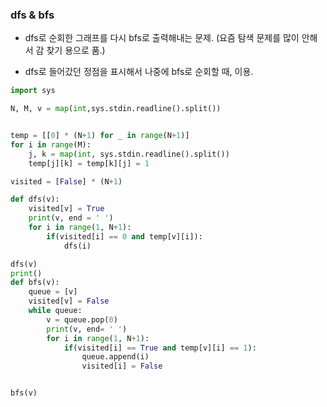### dfs & bfs 

- dfs로 순회한 그래프를 다시 bfs로 출력해내는 문제. (요즘 탐색 문제를 많이 안해서 감 찾기 용으로 품.)   

- dfs로 들어갔던 정점을 표시해서 나중에 bfs로 순회할 때, 이용.


```python
import sys

N, M, v = map(int,sys.stdin.readline().split())


temp = [[0] * (N+1) for _ in range(N+1)]
for i in range(M):
    j, k = map(int, sys.stdin.readline().split())
    temp[j][k] = temp[k][j] = 1

visited = [False] * (N+1)

def dfs(v):
    visited[v] = True
    print(v, end = ' ')
    for i in range(1, N+1):
        if(visited[i] == 0 and temp[v][i]):
            dfs(i)

dfs(v)
print()
def bfs(v):
    queue = [v]
    visited[v] = False
    while queue:
        v = queue.pop(0)
        print(v, end= ' ')
        for i in range(1, N+1):
            if(visited[i] == True and temp[v][i] == 1):
                queue.append(i)
                visited[i] = False


bfs(v)

```


